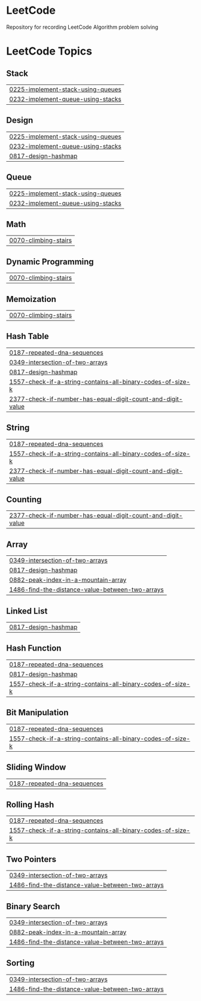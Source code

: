 # LeetCode
Repository for recording LeetCode Algorithm problem solving

<!---LeetCode Topics Start-->
# LeetCode Topics
## Stack
|  |
| ------- |
| [0225-implement-stack-using-queues](https://github.com/Jeongsunga/LeetCode/tree/master/0225-implement-stack-using-queues) |
| [0232-implement-queue-using-stacks](https://github.com/Jeongsunga/LeetCode/tree/master/0232-implement-queue-using-stacks) |
## Design
|  |
| ------- |
| [0225-implement-stack-using-queues](https://github.com/Jeongsunga/LeetCode/tree/master/0225-implement-stack-using-queues) |
| [0232-implement-queue-using-stacks](https://github.com/Jeongsunga/LeetCode/tree/master/0232-implement-queue-using-stacks) |
| [0817-design-hashmap](https://github.com/Jeongsunga/LeetCode/tree/master/0817-design-hashmap) |
## Queue
|  |
| ------- |
| [0225-implement-stack-using-queues](https://github.com/Jeongsunga/LeetCode/tree/master/0225-implement-stack-using-queues) |
| [0232-implement-queue-using-stacks](https://github.com/Jeongsunga/LeetCode/tree/master/0232-implement-queue-using-stacks) |
## Math
|  |
| ------- |
| [0070-climbing-stairs](https://github.com/Jeongsunga/LeetCode/tree/master/0070-climbing-stairs) |
## Dynamic Programming
|  |
| ------- |
| [0070-climbing-stairs](https://github.com/Jeongsunga/LeetCode/tree/master/0070-climbing-stairs) |
## Memoization
|  |
| ------- |
| [0070-climbing-stairs](https://github.com/Jeongsunga/LeetCode/tree/master/0070-climbing-stairs) |
## Hash Table
|  |
| ------- |
| [0187-repeated-dna-sequences](https://github.com/Jeongsunga/LeetCode/tree/master/0187-repeated-dna-sequences) |
| [0349-intersection-of-two-arrays](https://github.com/Jeongsunga/LeetCode/tree/master/0349-intersection-of-two-arrays) |
| [0817-design-hashmap](https://github.com/Jeongsunga/LeetCode/tree/master/0817-design-hashmap) |
| [1557-check-if-a-string-contains-all-binary-codes-of-size-k](https://github.com/Jeongsunga/LeetCode/tree/master/1557-check-if-a-string-contains-all-binary-codes-of-size-k) |
| [2377-check-if-number-has-equal-digit-count-and-digit-value](https://github.com/Jeongsunga/LeetCode/tree/master/2377-check-if-number-has-equal-digit-count-and-digit-value) |
## String
|  |
| ------- |
| [0187-repeated-dna-sequences](https://github.com/Jeongsunga/LeetCode/tree/master/0187-repeated-dna-sequences) |
| [1557-check-if-a-string-contains-all-binary-codes-of-size-k](https://github.com/Jeongsunga/LeetCode/tree/master/1557-check-if-a-string-contains-all-binary-codes-of-size-k) |
| [2377-check-if-number-has-equal-digit-count-and-digit-value](https://github.com/Jeongsunga/LeetCode/tree/master/2377-check-if-number-has-equal-digit-count-and-digit-value) |
## Counting
|  |
| ------- |
| [2377-check-if-number-has-equal-digit-count-and-digit-value](https://github.com/Jeongsunga/LeetCode/tree/master/2377-check-if-number-has-equal-digit-count-and-digit-value) |
## Array
|  |
| ------- |
| [0349-intersection-of-two-arrays](https://github.com/Jeongsunga/LeetCode/tree/master/0349-intersection-of-two-arrays) |
| [0817-design-hashmap](https://github.com/Jeongsunga/LeetCode/tree/master/0817-design-hashmap) |
| [0882-peak-index-in-a-mountain-array](https://github.com/Jeongsunga/LeetCode/tree/master/0882-peak-index-in-a-mountain-array) |
| [1486-find-the-distance-value-between-two-arrays](https://github.com/Jeongsunga/LeetCode/tree/master/1486-find-the-distance-value-between-two-arrays) |
## Linked List
|  |
| ------- |
| [0817-design-hashmap](https://github.com/Jeongsunga/LeetCode/tree/master/0817-design-hashmap) |
## Hash Function
|  |
| ------- |
| [0187-repeated-dna-sequences](https://github.com/Jeongsunga/LeetCode/tree/master/0187-repeated-dna-sequences) |
| [0817-design-hashmap](https://github.com/Jeongsunga/LeetCode/tree/master/0817-design-hashmap) |
| [1557-check-if-a-string-contains-all-binary-codes-of-size-k](https://github.com/Jeongsunga/LeetCode/tree/master/1557-check-if-a-string-contains-all-binary-codes-of-size-k) |
## Bit Manipulation
|  |
| ------- |
| [0187-repeated-dna-sequences](https://github.com/Jeongsunga/LeetCode/tree/master/0187-repeated-dna-sequences) |
| [1557-check-if-a-string-contains-all-binary-codes-of-size-k](https://github.com/Jeongsunga/LeetCode/tree/master/1557-check-if-a-string-contains-all-binary-codes-of-size-k) |
## Sliding Window
|  |
| ------- |
| [0187-repeated-dna-sequences](https://github.com/Jeongsunga/LeetCode/tree/master/0187-repeated-dna-sequences) |
## Rolling Hash
|  |
| ------- |
| [0187-repeated-dna-sequences](https://github.com/Jeongsunga/LeetCode/tree/master/0187-repeated-dna-sequences) |
| [1557-check-if-a-string-contains-all-binary-codes-of-size-k](https://github.com/Jeongsunga/LeetCode/tree/master/1557-check-if-a-string-contains-all-binary-codes-of-size-k) |
## Two Pointers
|  |
| ------- |
| [0349-intersection-of-two-arrays](https://github.com/Jeongsunga/LeetCode/tree/master/0349-intersection-of-two-arrays) |
| [1486-find-the-distance-value-between-two-arrays](https://github.com/Jeongsunga/LeetCode/tree/master/1486-find-the-distance-value-between-two-arrays) |
## Binary Search
|  |
| ------- |
| [0349-intersection-of-two-arrays](https://github.com/Jeongsunga/LeetCode/tree/master/0349-intersection-of-two-arrays) |
| [0882-peak-index-in-a-mountain-array](https://github.com/Jeongsunga/LeetCode/tree/master/0882-peak-index-in-a-mountain-array) |
| [1486-find-the-distance-value-between-two-arrays](https://github.com/Jeongsunga/LeetCode/tree/master/1486-find-the-distance-value-between-two-arrays) |
## Sorting
|  |
| ------- |
| [0349-intersection-of-two-arrays](https://github.com/Jeongsunga/LeetCode/tree/master/0349-intersection-of-two-arrays) |
| [1486-find-the-distance-value-between-two-arrays](https://github.com/Jeongsunga/LeetCode/tree/master/1486-find-the-distance-value-between-two-arrays) |
<!---LeetCode Topics End-->